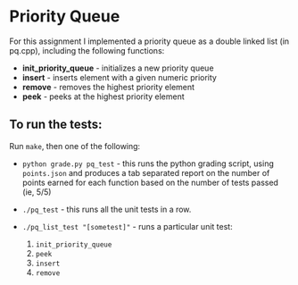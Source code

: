 # Priority Queue

For this assignment I implemented a priority queue as a double linked list (in pq.cpp), 
including the following functions:

- **init_priority_queue** - initializes a new priority queue
- **insert** - inserts element with a given numeric priority
- **remove** - removes the highest priority element
- **peek** - peeks at the highest priority element

## To run the tests:

Run `make`, then one of the following:

* `python grade.py pq_test` - this runs the python grading
  script, using `points.json` and produces a tab separated report on the number of points earned 
  for each function based on the number of tests passed (ie, 5/5)
* `./pq_test` - this runs all the unit tests in a row.
* `./pq_list_test "[sometest]"` - runs a particular unit
  test:

    1. `init_priority_queue`
    2. `peek`
    3. `insert`
    4. `remove`